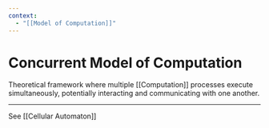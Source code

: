 ```yaml
---
context:
  - "[[Model of Computation]]"
---
```


# Concurrent Model of Computation

Theoretical framework where multiple [[Computation]] processes execute simultaneously, potentially interacting and communicating with one another.

---

See [[Cellular Automaton]]
